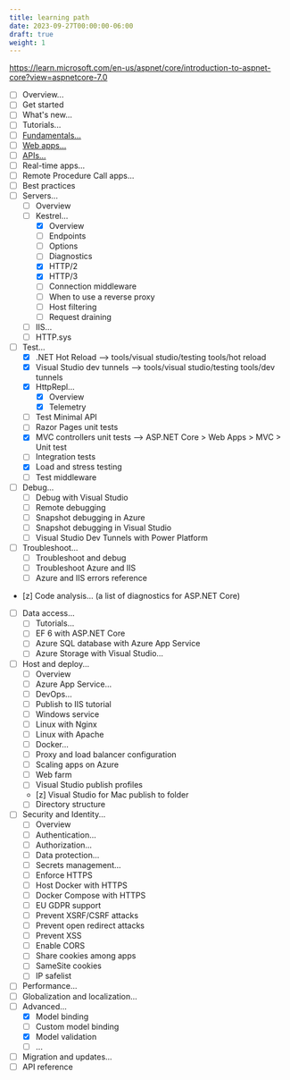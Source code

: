 ```yaml
---
title: learning path
date: 2023-09-27T00:00:00-06:00
draft: true
weight: 1
---
```


https://learn.microsoft.com/en-us/aspnet/core/introduction-to-aspnet-core?view=aspnetcore-7.0

- [ ] Overview...
- [ ] Get started
- [ ] What's new...
- [ ] Tutorials... 
- [ ] [Fundamentals...](./fundamentals/learning-path)
- [ ] [Web apps...](./web-apps/learning-path)
- [ ] [APIs...](./api/learning-path)
- [ ] Real-time apps...
- [ ] Remote Procedure Call apps...
- [ ] Best practices
- [ ] Servers...
  - [ ] Overview
  - [ ] Kestrel...
    - [x] Overview
    - [ ] Endpoints
    - [ ] Options
    - [ ] Diagnostics
    - [x] HTTP/2
    - [x] HTTP/3
    - [ ] Connection middleware
    - [ ] When to use a reverse proxy
    - [ ] Host filtering
    - [ ] Request draining
  - [ ] IIS...
  - [ ] HTTP.sys
- [ ] Test...
  - [x] .NET Hot Reload --> tools/visual studio/testing tools/hot reload
  - [x] Visual Studio dev tunnels --> tools/visual studio/testing tools/dev tunnels
  - [x] HttpRepl... 
    - [x] Overview
    - [x] Telemetry
  - [ ] Test Minimal API
  - [ ] Razor Pages unit tests
  - [x] MVC controllers unit tests --> ASP.NET Core > Web Apps > MVC > Unit test
  - [ ] Integration tests
  - [x] Load and stress testing
  - [ ] Test middleware
- [ ] Debug...
  - [ ] Debug with Visual Studio
  - [ ] Remote debugging
  - [ ] Snapshot debugging in Azure
  - [ ] Snapshot debugging in Visual Studio
  - [ ] Visual Studio Dev Tunnels with Power Platform
- [ ] Troubleshoot...
  - [ ] Troubleshoot and debug
  - [ ] Troubleshoot Azure and IIS
  - [ ] Azure and IIS errors reference
- [z] Code analysis... (a list of diagnostics for ASP.NET Core)
- [ ] Data access...
  - [ ] Tutorials...
  - [ ] EF 6 with ASP.NET Core
  - [ ] Azure SQL database with Azure App Service
  - [ ] Azure Storage with Visual Studio...
- [ ] Host and deploy...
  - [ ] Overview
  - [ ] Azure App Service...
  - [ ] DevOps...
  - [ ] Publish to IIS tutorial
  - [ ] Windows service
  - [ ] Linux with Nginx
  - [ ] Linux with Apache
  - [ ] Docker...
  - [ ] Proxy and load balancer configuration
  - [ ] Scaling apps on Azure
  - [ ] Web farm
  - [ ] Visual Studio publish profiles
  - [z] Visual Studio for Mac publish to folder
  - [ ] Directory structure
- [ ] Security and Identity...
  - [ ] Overview
  - [ ] Authentication...
  - [ ] Authorization...
  - [ ] Data protection...
  - [ ] Secrets management...
  - [ ] Enforce HTTPS
  - [ ] Host Docker with HTTPS
  - [ ] Docker Compose with HTTPS
  - [ ] EU GDPR support
  - [ ] Prevent XSRF/CSRF attacks
  - [ ] Prevent open redirect attacks
  - [ ] Prevent XSS
  - [ ] Enable CORS
  - [ ] Share cookies among apps
  - [ ] SameSite cookies
  - [ ] IP safelist
- [ ] Performance...
- [ ] Globalization and localization...
- [ ] Advanced...
  - [x] Model binding
  - [ ] Custom model binding
  - [x] Model validation
  - [ ] ...
- [ ] Migration and updates...
- [ ] API reference